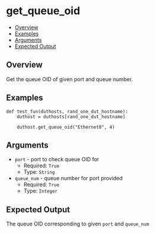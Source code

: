 # get_queue_oid

- [Overview](#overview)
- [Examples](#examples)
- [Arguments](#arguments)
- [Expected Output](#expected-output)

## Overview
Get the queue OID of given port and queue number.

## Examples
```
def test_fun(duthosts, rand_one_dut_hostname):
    duthost = duthosts[rand_one_dut_hostname]

    duthost.get_queue_oid("Ethernet0", 4)
```

## Arguments
- `port` - port to check queue OID for
    - Required: `True`
    - Type: `String`
- `queue_num` - queue number for port provided
    - Required: `True`
    - Type: `Integer`

## Expected Output
The queue OID corresponding to given `port` and `queue_num`